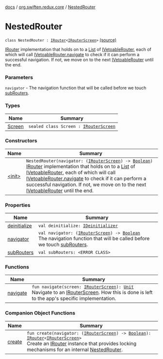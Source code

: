 [docs](../../index.md) / [org.swiften.redux.core](../index.md) / [NestedRouter](./index.md)

# NestedRouter

`class NestedRouter : `[`IRouter`](../-i-router/index.md)`<`[`IRouterScreen`](../-i-router-screen.md)`>` [(source)](https://github.com/protoman92/KotlinRedux/tree/master/common/common-core/src/main/kotlin/org/swiften/redux/core/NestedRouter.kt#L18)

[IRouter](../-i-router/index.md) implementation that holds on to a [List](https://kotlinlang.org/api/latest/jvm/stdlib/kotlin.collections/-list/index.html) of [IVetoableRouter](../-i-vetoable-router/index.md), each of which will
call [IVetoableRouter.navigate](../-i-vetoable-router/navigate.md) to check if it can perform a successful navigation. If not, we
move on to the next [IVetoableRouter](../-i-vetoable-router/index.md) until the end.

### Parameters

`navigator` - The navigation function that will be called before we touch [subRouters](sub-routers.md).

### Types

| Name | Summary |
|---|---|
| [Screen](-screen/index.md) | `sealed class Screen : `[`IRouterScreen`](../-i-router-screen.md) |

### Constructors

| Name | Summary |
|---|---|
| [&lt;init&gt;](-init-.md) | `NestedRouter(navigator: (`[`IRouterScreen`](../-i-router-screen.md)`) -> `[`Boolean`](https://kotlinlang.org/api/latest/jvm/stdlib/kotlin/-boolean/index.html)`)`<br>[IRouter](../-i-router/index.md) implementation that holds on to a [List](https://kotlinlang.org/api/latest/jvm/stdlib/kotlin.collections/-list/index.html) of [IVetoableRouter](../-i-vetoable-router/index.md), each of which will call [IVetoableRouter.navigate](../-i-vetoable-router/navigate.md) to check if it can perform a successful navigation. If not, we move on to the next [IVetoableRouter](../-i-vetoable-router/index.md) until the end. |

### Properties

| Name | Summary |
|---|---|
| [deinitialize](deinitialize.md) | `val deinitialize: `[`IDeinitializer`](../-i-deinitializer.md) |
| [navigator](navigator.md) | `val navigator: (`[`IRouterScreen`](../-i-router-screen.md)`) -> `[`Boolean`](https://kotlinlang.org/api/latest/jvm/stdlib/kotlin/-boolean/index.html)<br>The navigation function that will be called before we touch [subRouters](sub-routers.md). |
| [subRouters](sub-routers.md) | `val subRouters: <ERROR CLASS>` |

### Functions

| Name | Summary |
|---|---|
| [navigate](navigate.md) | `fun navigate(screen: `[`IRouterScreen`](../-i-router-screen.md)`): `[`Unit`](https://kotlinlang.org/api/latest/jvm/stdlib/kotlin/-unit/index.html)<br>Navigate to an [IRouterScreen](../-i-router-screen.md). How this is done is left to the app's specific implementation. |

### Companion Object Functions

| Name | Summary |
|---|---|
| [create](create.md) | `fun create(navigator: (`[`IRouterScreen`](../-i-router-screen.md)`) -> `[`Boolean`](https://kotlinlang.org/api/latest/jvm/stdlib/kotlin/-boolean/index.html)`): `[`IRouter`](../-i-router/index.md)`<`[`IRouterScreen`](../-i-router-screen.md)`>`<br>Create an [IRouter](../-i-router/index.md) instance that provides locking mechanisms for an internal [NestedRouter](./index.md). |
